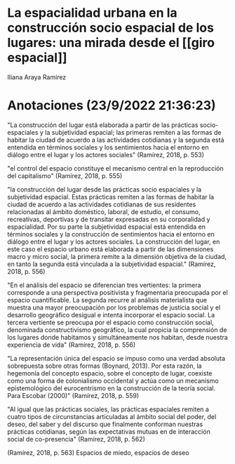 # La espacialidad urbana en la construcción socio espacial de los lugares: una mirada desde el [[giro espacial]]
Iliana Araya Ramírez


# Anotaciones (23/9/2022 21:36:23)

"La construcción del lugar está elaborada a partir de las prácticas socio-espaciales y la subjetividad espacial; las primeras remiten a las formas de habitar la ciudad de acuerdo a las actividades cotidianas y la segunda está entendida en términos sociales y los sentimientos hacia el entorno en diálogo entre el lugar y los actores sociales" (Ramírez, 2018, p. 553)

"el control del espacio constituye el mecanismo central en la reproducción del capitalismo" (Ramírez, 2018, p. 555)

"la construcción del lugar desde las prácticas socio espaciales y la subjetividad espacial. Estas prácticas remiten a las formas de habitar la ciudad de acuerdo a las actividades cotidianas de sus residentes relacionadas al ámbito doméstico, laboral, de estudio, el consumo, recreativas, deportivas y de transitar expresadas en su corporalidad y espacialidad. Por su parte la subjetividad espacial está entendida en términos sociales y la construcción de sentimientos hacia el entorno en diálogo entre el lugar y los actores sociales. La construcción del lugar, en este caso el espacio urbano está elaborada a partir de las dimensiones macro y micro social, la primera remite a la dimensión objetiva de la ciudad, en tanto la segunda está vinculada a la subjetividad espacial." (Ramírez, 2018, p. 556)

"En el análisis del espacio se diferencian tres vertientes: la primera corresponde a una perspectiva positivista y fragmentaria preocupada por el espacio cuantificable. La segunda recurre al análisis materialista que muestra una mayor preocupación por los problemas de justicia social y el desarrollo geográfico desigual e intenta incorporar el espacio social. La tercera vertiente se preocupa por el espacio como construcción social, denominada constructivismo geográfico, la cual propicia la comprensión de los lugares donde habitamos y simultáneamente nos habitan, desde nuestra experiencia de vida" (Ramírez, 2018, p. 556)

"La representación única del espacio se impuso como una verdad absoluta sobrepuesta sobre otras formas (Boynard, 2013). Por esta razón, la hegemonía del concepto espacio, sobre el concepto de lugar, coexiste como una forma de colonialismo occidental y actúa como un mecanismo epistemológico del eurocentrismo en la construcción de la teoría social. Para Escobar (2000)" (Ramírez, 2018, p. 559)

"Al igual que las prácticas sociales, las prácticas espaciales remiten a cuatro tipos de circunstancias articuladas al ámbito social del poder, del deseo, del saber y del discurso que finalmente conforman nuestras prácticas cotidianas, según las expectativas mutuas en de interacción social de co-presencia" (Ramírez, 2018, p. 562)

(Ramírez, 2018, p. 563) Espacios de miedo, espacios de deseo
